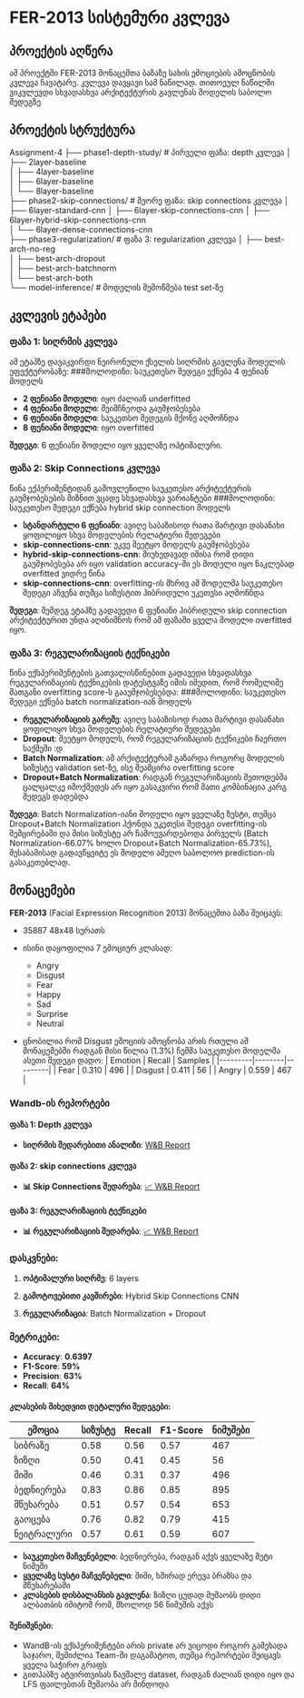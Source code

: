 # FER-2013 სისტემური კვლევა

## პროექტის აღწერა

ამ პროექტში FER-2013 მონაცემთა ბაზაზე სახის ემოციების ამოცნობის კვლევა ჩავატარე. 
კვლევა დავყავი სამ ნაწილად. თითოეულ ნაწილში ვიკვლევდი სხვადასხვა არქიტექტურის გავლენას მოდელის საბოლო შედეგზე

## პროექტის სტრუქტურა

Assignment-4
├── phase1-depth-study/          # პირველი ფაზა: depth კვლევა
│   ├── 2layer-baseline         
│   ├── 4layer-baseline         
│   ├── 6layer-baseline         
│   └── 8layer-baseline         
├── phase2-skip-connections/     # მეორე ფაზა: skip connections კვლევა
│   ├── 6layer-standard-cnn 
│   ├── 6layer-skip-connections-cnn 
│   ├── 6layer-hybrid-skip-connections-cnn         
│   └── 6layer-dense-connections-cnn           
├── phase3-regularization/       # ფაზა 3: regularization კვლევა
│   ├── best-arch-no-reg        
│   ├── best-arch-dropout       
│   ├── best-arch-batchnorm     
│   └── best-arch-both          
└── model-inference/            # მოდელის შემოწმება test set-ზე


## კვლევის ეტაპები

### ფაზა 1: სიღრმის კვლევა
ამ ეტაპზე დავაკვირდი ნეირონული ქსელის სიღრმის გავლენა მოდელის ეფექტურობაზე:
###მოლოდინი: საუკეთესო შედეგი ექნება 4 ფენიან მოდელს

- **2 ფენიანი მოდელი**: იყო ძალიან underfitted
- **4 ფენიანი მოდელი**: შეიმჩნეოდა გაუმჯობესება
- **6 ფენიანი მოდელი**: საუკეთსო შედეგის მქონე აღმოჩნდა
- **8 ფენიანი მოდელი**: იყო overfitted

**შედეგი**: 6 ფენიანი მოდელი იყო ყველაზე ოპტიმალური.



### ფაზა 2: Skip Connections კვლევა
წინა ექპერიმენტიდან გამოვლენილი საუკეთესო არქიტექტურის გაუმჯობესების მიზნით ვცადე სხვადასხვა ვარიანტები
###მოლოდინი: საუკეთესო შედეგი ექნება hybrid skip connection მოდელს

- **სტანდარტული 6 ფენიანი**: ავიღე საბაზისოდ რათა მარტივი დასანახი ყოფილიყო სხვა მოდელების რელატიური შედეგები
- **skip-connections-cnn**: უკვე შეეტყო მოდელს გაუმჯობესება
- **hybrid-skip-connections-cnn**: მიუხედავად იმისა რომ დიდი გაუმჯობესება არ იყო validation accuracy-ში ეს მოდელი
იყო ნაკლებად overfitted ვიდრე წინა
- **skip-connections-cnn**: overfitting-ის მხრივ ამ მოდელმა საუკეთესო შედეგი აჩვენა თუმცა სიზუსტით ჰიბრიდული უკეთესი აღმოჩნდა

**შედეგი**: შემდეგ ეტაპზე გადავედი 6 ფენიანი ჰიბრიდული skip connection არქიტექტურით
უნდა აღინიშნოს რომ ამ ფაზაში ყველა მოდელი overfitted იყო.



### ფაზა 3: რეგულარიზაციის ტექნიკები
წინა ექსპერიმენტების გათვალისწინებით გადავედი სხვადასხვა რეგულარიზაციის ტექნიკების დატესტვაზე იმის იმედით, რომ 
რომელიმე მათგანი overfitting score-ს გააუმჯობესებდა:
###მოლოდინი: საუკეთესო შედეგი ექნება batch normalization-იან მოდელს

- **რეგულარიზაციის გარეშე**: ავიღე საბაზისოდ რათა მარტივი დასანახი ყოფილიყო სხვა მოდელების რელატიური შედეგები
- **Dropout**: შეეტყო მოდელს, რომ რეგულარიზაციის ტექნიკები ჩაერთო საქმეში :დ
- **Batch Normalization**: ამ არქიტექტურამ გაზარდა როგორც მოდელის სიზუსტე validation set-ზე, ისე შეამცირა overfitting score
- **Dropout+Batch Normalization**: რადგან რეგულარიზაციის მეთოდებმა ცალცალკე იმოქმედეს არ იყო გასაკვირი რომ მათი კომბინაცია კარგ შედეგს დადებდა

**შედეგი**: Batch Normalization-იანი მოდელი იყო ყველაზე ზუსტი, თუმცა Dropout+Batch Normalization ჰქონდა უკეთესი შედეგი overfitting-ის შემცირებაში და მისი სიზუსტე არ ჩამოუვარდებოდა პირველს (Batch Normalization-66.07% ხოლო Dropout+Batch Normalization-65.73%), შესაბამისად გადავწყვიტე ეს მოდელი ამეღო საბოლოო prediction-ის გასაკეთებლად.

## მონაცემები

**FER-2013** (Facial Expression Recognition 2013) მონაცემთა ბაზა შეიცავს:
- 35887 48x48 სურათს
- ისინი დაყოფილია 7 ემოციურ კლასად:
  - Angry
  - Disgust
  - Fear
  - Happy
  - Sad
  - Surprise
  - Neutral


- ცნობილია რომ Disgust ემოციის ამოცნობა არის რთული ამ მონაცემებში რადგან მისი წილია (1.3%)
ჩემმა საუკეთესო მოდელმა ასეთი შედეგი დადო:
| Emotion | Recall | Samples |
|---------|--------|---------|
| Fear    | 0.310  | 496     |
| Disgust | 0.411  | 56      |
| Angry   | 0.559  | 467     |



### Wandb-ის რეპორტები

#### ფაზა 1: Depth კვლევა
- **სიღრმის შედარებითი ანალიზი**: [W&B Report](https://wandb.ai/skara21-free-university-of-tbilisi-/fer-2013-depth-study/reports/Depth-Study-Report--VmlldzoxMzEwODk3NQ?accessToken=7917x675zw2b6iisbx2h34c7zrtbm9v9g5mc7uqwdcfv7u8jp14xauvl7zy9zaio)

#### ფაზა 2: skip connections კვლევა
- **📊 Skip Connections შედარება**: [📈 W&B Report](https://wandb.ai/skara21-free-university-of-tbilisi-/fer-2013-connections-study/reports/Connection-Study-Report--VmlldzoxMzEwOTE0NA?accessToken=3ilnyff5qfc57lz6u55udqemqxz0paf3t42xgpjvba1eo2i095pqps2yte854q8o)

#### ფაზა 3: რეგულარიზაციის ტექნიკები
- **📊 რეგულარიზაციის შედარება**: [📈 W&B Report](https://wandb.ai/skara21-free-university-of-tbilisi-/fer-2013-regularization-study/reports/Regularization-Study-Report--VmlldzoxMzEwOTE5Ng?accessToken=qup21w5fth6fygyn7z7kzweidzch15k85df1sst83405no6cvi6eyc8g5cygn4qu)


### დასკვნები:

1. **ოპტიმალური სიღრმე**: 6 layers

2. **გამოტოვებითი კავშირები**: Hybrid Skip Connections CNN

3. **რეგულარიზაცია**: Batch Normalization + Dropout

### მეტრიკები:
- **Accuracy**: **0.6397**
- **F1-Score**: **59%**
- **Precision**: **63%**
- **Recall**: **64%**


#### კლასების მიხედვით დეტალური შედეგები:
| ემოცია | სიზუსტე | Recall | F1-Score | ნიმუშები |
|--------|-----------|--------|----------|----------|
| სიბრაზე | 0.58 | 0.56 | 0.57 | 467 |
| ზიზღი | 0.50 | 0.41 | 0.45 | 56 |
| შიში | 0.46 | 0.31 | 0.37 | 496 |
| ბედნიერება | 0.83 | 0.86 | 0.85 | 895 |
| მწუხარება | 0.51 | 0.57 | 0.54 | 653 |
| გაოცება | 0.76 | 0.82 | 0.79 | 415 |
| ნეიტრალური | 0.57 | 0.61 | 0.59 | 607 |


- **საუკეთესო მაჩვენებელი**: ბედნიერება, რადგან აქვს ყველაზე მეტი ნიმუში
- **ყველაზე სუსტი მაჩვენებელი**: შიში, ხშირად ერევა ბრაზსა და მწუხარებაში
- **კლასების დისბალანსის გავლენა**: ზიზღი ცუდად მუშაობს დიდი ალბათბის იმიტომ რომ, მხოლოდ 56 ნიმუშის აქვს


#### შენიშვნები: 
- WandB-ის ექსპერიმენტები არის private არ ვიცოდი როგორ გამეხადა საჯარო, შემიძლია Team-ში დაგამატოთ, თუმცა რეპორტები შეიცავს ყველა საჭირო გრაფს
- გითჰაბზე ატვირთვისას წავშალე dataset, რადგან ძალიან დიდი იყო და LFS ფაილებთან მუშაობა არ მინდოდა

